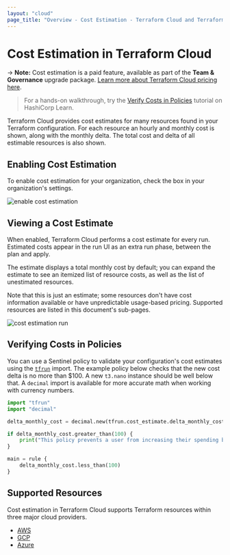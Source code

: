 ```yaml
---
layout: "cloud"
page_title: "Overview - Cost Estimation - Terraform Cloud and Terraform Enterprise"
---
```


# Cost Estimation in Terraform Cloud

-> **Note:** Cost estimation is a paid feature, available as part of the **Team & Governance** upgrade package. [Learn more about Terraform Cloud pricing here](https://www.hashicorp.com/products/terraform/pricing/).

> For a hands-on walkthrough, try the [Verify Costs in Policies](https://learn.hashicorp.com/tutorials/terraform/cost-estimation?in=terraform/cloud-get-started&utm_source=WEBSITE&utm_medium=WEB_IO&utm_offer=ARTICLE_PAGE&utm_content=DOCS) tutorial on HashiCorp Learn.

Terraform Cloud provides cost estimates for many resources found in your Terraform configuration. For each resource an hourly and monthly cost is shown, along with the monthly delta. The total cost and delta of all estimable resources is also shown.

## Enabling Cost Estimation

To enable cost estimation for your organization, check the box in your organization's settings.

![enable cost estimation](./images/cost-estimation-enable.png)

## Viewing a Cost Estimate

When enabled, Terraform Cloud performs a cost estimate for every run. Estimated costs appear in the run UI as an extra run phase, between the plan and apply.

The estimate displays a total monthly cost by default; you can expand the estimate to see an itemized list of resource costs, as well as the list of unestimated resources.

Note that this is just an estimate; some resources don't have cost information available or have unpredictable usage-based pricing. Supported resources are listed in this document's sub-pages.

![cost estimation run](./images/cost-estimation-run.png)

## Verifying Costs in Policies

You can use a Sentinel policy to validate your configuration's cost estimates using the [`tfrun`](/docs/cloud/sentinel/import/tfrun.html) import. The example policy below checks that the new cost delta is no more than $100. A new `t3.nano` instance should be well below that. A `decimal` import is available for more accurate math when working with currency numbers.

```python
import "tfrun"
import "decimal"

delta_monthly_cost = decimal.new(tfrun.cost_estimate.delta_monthly_cost)

if delta_monthly_cost.greater_than(100) {
    print("This policy prevents a user from increasing their spending by more than $100 per month in a single run without a warning.")
}

main = rule {
	delta_monthly_cost.less_than(100)
}
```

## Supported Resources

Cost estimation in Terraform Cloud supports Terraform resources within three major cloud providers.

- [AWS](./aws.html)
- [GCP](./gcp.html)
- [Azure](./azure.html)
